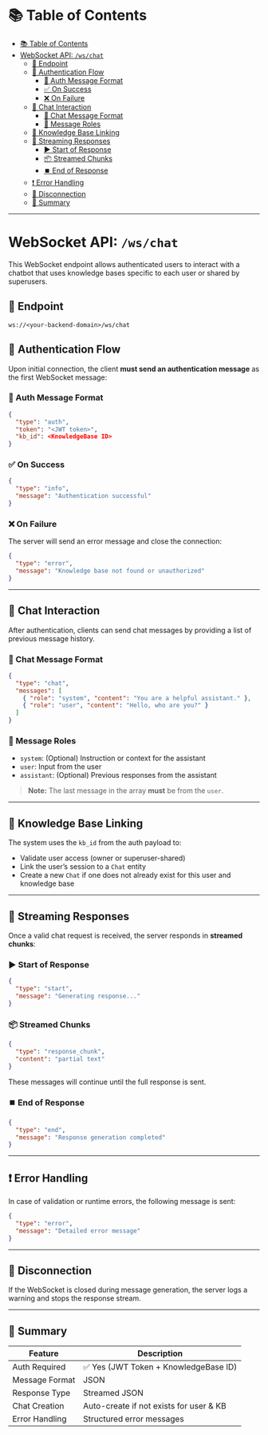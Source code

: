 # 📚 Table of Contents

- [📚 Table of Contents](#-table-of-contents)
- [WebSocket API: `/ws/chat`](#websocket-api-wschat)
  - [📡 Endpoint](#-endpoint)
  - [🔐 Authentication Flow](#-authentication-flow)
    - [🔑 Auth Message Format](#-auth-message-format)
    - [✅ On Success](#-on-success)
    - [❌ On Failure](#-on-failure)
  - [💬 Chat Interaction](#-chat-interaction)
    - [💬 Chat Message Format](#-chat-message-format)
    - [🔁 Message Roles](#-message-roles)
  - [🧠 Knowledge Base Linking](#-knowledge-base-linking)
  - [🔄 Streaming Responses](#-streaming-responses)
    - [▶️ Start of Response](#️-start-of-response)
    - [📦 Streamed Chunks](#-streamed-chunks)
    - [⏹️ End of Response](#️-end-of-response)
  - [❗ Error Handling](#-error-handling)
  - [🔌 Disconnection](#-disconnection)
  - [📝 Summary](#-summary)

---

# WebSocket API: `/ws/chat`

This WebSocket endpoint allows authenticated users to interact with a chatbot that uses knowledge bases specific to each user or shared by superusers.

## 📡 Endpoint

```
ws://<your-backend-domain>/ws/chat
```

## 🔐 Authentication Flow

Upon initial connection, the client **must send an authentication message** as the first WebSocket message:

### 🔑 Auth Message Format

```json
{
  "type": "auth",
  "token": "<JWT token>",
  "kb_id": <KnowledgeBase ID>
}
```

### ✅ On Success

```json
{
  "type": "info",
  "message": "Authentication successful"
}
```

### ❌ On Failure

The server will send an error message and close the connection:

```json
{
  "type": "error",
  "message": "Knowledge base not found or unauthorized"
}
```

---

## 💬 Chat Interaction

After authentication, clients can send chat messages by providing a list of previous message history.

### 💬 Chat Message Format

```json
{
  "type": "chat",
  "messages": [
    { "role": "system", "content": "You are a helpful assistant." },
    { "role": "user", "content": "Hello, who are you?" }
  ]
}
```

### 🔁 Message Roles

- `system`: (Optional) Instruction or context for the assistant
- `user`: Input from the user
- `assistant`: (Optional) Previous responses from the assistant

> **Note:** The last message in the array **must** be from the `user`.

---

## 🧠 Knowledge Base Linking

The system uses the `kb_id` from the auth payload to:

- Validate user access (owner or superuser-shared)
- Link the user’s session to a `Chat` entity
- Create a new `Chat` if one does not already exist for this user and knowledge base

---

## 🔄 Streaming Responses

Once a valid chat request is received, the server responds in **streamed chunks**:

### ▶️ Start of Response

```json
{
  "type": "start",
  "message": "Generating response..."
}
```

### 📦 Streamed Chunks

```json
{
  "type": "response_chunk",
  "content": "partial text"
}
```

These messages will continue until the full response is sent.

### ⏹️ End of Response

```json
{
  "type": "end",
  "message": "Response generation completed"
}
```

---

## ❗ Error Handling

In case of validation or runtime errors, the following message is sent:

```json
{
  "type": "error",
  "message": "Detailed error message"
}
```

---

## 🔌 Disconnection

If the WebSocket is closed during message generation, the server logs a warning and stops the response stream.

---

## 📝 Summary

| Feature               | Description |
|-----------------------|-------------|
| Auth Required         | ✅ Yes (JWT Token + KnowledgeBase ID) |
| Message Format        | JSON |
| Response Type         | Streamed JSON |
| Chat Creation         | Auto-create if not exists for user & KB |
| Error Handling        | Structured error messages |

